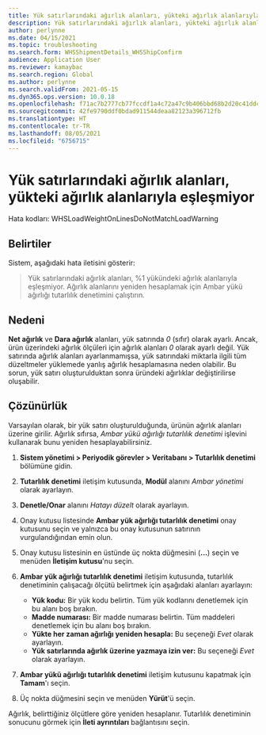 ```yaml
---
title: Yük satırlarındaki ağırlık alanları, yükteki ağırlık alanlarıyla eşleşmiyor
description: Yük satırlarındaki ağırlık alanları, yükteki ağırlık alanlarıyla eşleşmiyor
author: perlynne
ms.date: 04/15/2021
ms.topic: troubleshooting
ms.search.form: WHSShipmentDetails_WHSShipConfirm
audience: Application User
ms.reviewer: kamaybac
ms.search.region: Global
ms.author: perlynne
ms.search.validFrom: 2021-05-15
ms.dyn365.ops.version: 10.0.18
ms.openlocfilehash: f71ac7b2777cb77fccdf1a4c72a47c9b406bbd68b2d20c41ddc96028d2ffc348
ms.sourcegitcommit: 42fe9790ddf0bdad911544deaa82123a396712fb
ms.translationtype: HT
ms.contentlocale: tr-TR
ms.lasthandoff: 08/05/2021
ms.locfileid: "6756715"
---
```

# <a name="the-weight-fields-on-load-lines-dont-match-the-weight-fields-on-the-load"></a>Yük satırlarındaki ağırlık alanları, yükteki ağırlık alanlarıyla eşleşmiyor

Hata kodları: WHSLoadWeightOnLinesDoNotMatchLoadWarning

## <a name="symptoms"></a>Belirtiler

Sistem, aşağıdaki hata iletisini gösterir:

> Yük satırlarındaki ağırlık alanları, %1 yükündeki ağırlık alanlarıyla eşleşmiyor. Ağırlık alanlarını yeniden hesaplamak için Ambar yükü ağırlığı tutarlılık denetimini çalıştırın.

## <a name="cause"></a>Nedeni

**Net ağırlık** ve **Dara ağırlık** alanları, yük satırında *0* (sıfır) olarak ayarlı. Ancak, ürün üzerindeki ağırlık ölçüleri için ağırlık alanları *0* olarak ayarlı değil. Yük satırında ağırlık alanları ayarlanmamışsa, yük satırındaki miktarla ilgili tüm düzeltmeler yüklemede yanlış ağırlık hesaplamasına neden olabilir. Bu sorun, yük satırı oluşturulduktan sonra üründeki ağırlıklar değiştirilirse oluşabilir.

## <a name="resolution"></a>Çözünürlük

Varsayılan olarak, bir yük satırı oluşturulduğunda, ürünün ağırlık alanları üzerine girilir. Ağırlık sıfırsa, *Ambar yükü ağırlığı tutarlılık denetimi* işlevini kullanarak bunu yeniden hesaplayabilirsiniz.

1. **Sistem yönetimi \> Periyodik görevler \> Veritabanı \> Tutarlılık denetimi** bölümüne gidin.
1. **Tutarlılık denetimi** iletişim kutusunda, **Modül** alanını *Ambar yönetimi* olarak ayarlayın.
1. **Denetle/Onar** alanını *Hatayı düzelt* olarak ayarlayın.
1. Onay kutusu listesinde **Ambar yük ağırlığı tutarlılık denetimi** onay kutusunu seçin ve yalnızca bu onay kutusunun satırının vurgulandığından emin olun.
1. Onay kutusu listesinin en üstünde üç nokta düğmesini (**...**) seçin ve menüden **İletişim kutusu**'nu seçin.
1. **Ambar yük ağırlığı tutarlılık denetimi** iletişim kutusunda, tutarlılık denetiminin çalışacağı ölçütü belirtmek için aşağıdaki alanları ayarlayın:

    - **Yük kodu:** Bir yük kodu belirtin. Tüm yük kodlarını denetlemek için bu alanı boş bırakın.
    - **Madde numarası:** Bir madde numarası belirtin. Tüm maddeleri denetlemek için bu alanı boş bırakın.
    - **Yükte her zaman ağırlığı yeniden hesapla:** Bu seçeneği *Evet* olarak ayarlayın.
    - **Yük satırlarında ağırlık üzerine yazmaya izin ver:** Bu seçeneği *Evet* olarak ayarlayın.

1. **Ambar yükü ağırlığı tutarlılık denetimi** iletişim kutusunu kapatmak için **Tamam**'ı seçin.
1. Üç nokta düğmesini seçin ve menüden **Yürüt**'ü seçin.

Ağırlık, belirttiğiniz ölçütlere göre yeniden hesaplanır. Tutarlılık denetiminin sonucunu görmek için **İleti ayrıntıları** bağlantısını seçin.
